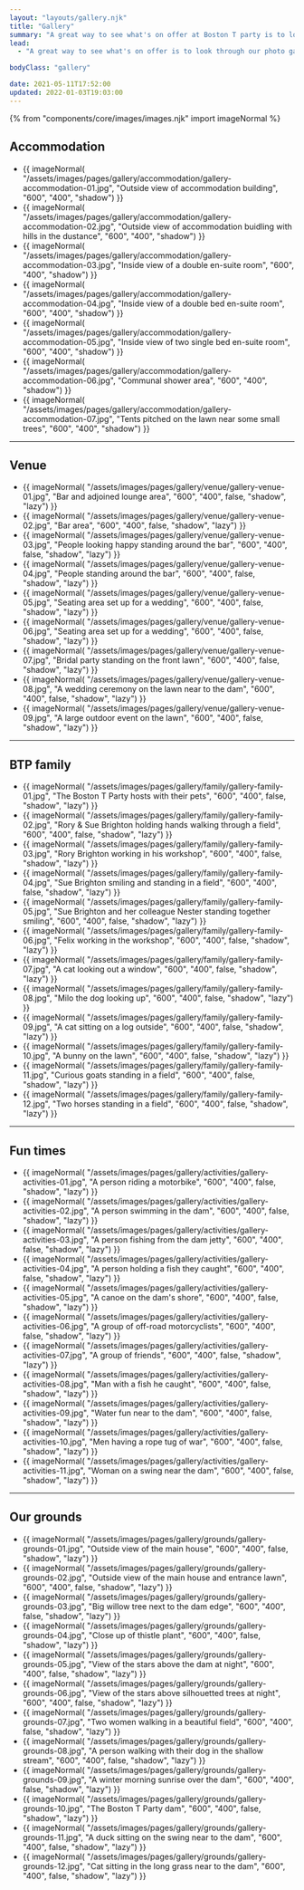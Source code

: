 ```yaml
---
layout: "layouts/gallery.njk"
title: "Gallery"
summary: "A great way to see what's on offer at Boston T party is to look through our photo gallery."
lead:
  - "A great way to see what's on offer is to look through our photo gallery. Here are some pics of Boston T Party to give you a better idea of what we're about. You may even spot a few 'local residents'."

bodyClass: "gallery"

date: 2021-05-11T17:52:00
updated: 2022-01-03T19:03:00
---
```


{% from "components/core/images/images.njk" import imageNormal %}

<section class="[ flow ]" aria-label="Accommodation pictures">
  <h2>Accommodation</h2>
  <ul role="list" class="[ auto-grid ] [ no-list ]">
    <li>{{ imageNormal(
      "/assets/images/pages/gallery/accommodation/gallery-accommodation-01.jpg",
      "Outside view of accommodation building",
      "600",
      "400",
      "shadow")
      }}</li>
    <li>{{ imageNormal(
      "/assets/images/pages/gallery/accommodation/gallery-accommodation-02.jpg",
      "Outside view of accommodation buidling with hills in the dustance",
      "600",
      "400",
      "shadow")
      }}</li>
    <li>{{ imageNormal(
      "/assets/images/pages/gallery/accommodation/gallery-accommodation-03.jpg",
      "Inside view of a double en-suite room",
      "600",
      "400",
      "shadow")
      }}</li>
    <li>{{ imageNormal(
      "/assets/images/pages/gallery/accommodation/gallery-accommodation-04.jpg",
      "Inside view of a double bed en-suite room",
      "600",
      "400",
      "shadow")
      }}</li>
    <li>{{ imageNormal(
      "/assets/images/pages/gallery/accommodation/gallery-accommodation-05.jpg",
      "Inside view of two single bed en-suite room",
      "600",
      "400",
      "shadow")
      }}</li>
    <li>{{ imageNormal(
      "/assets/images/pages/gallery/accommodation/gallery-accommodation-06.jpg",
      "Communal shower area",
      "600",
      "400",
      "shadow")
      }}</li>
    <li>{{ imageNormal(
      "/assets/images/pages/gallery/accommodation/gallery-accommodation-07.jpg",
      "Tents pitched on the lawn near some small trees",
      "600",
      "400",
      "shadow")
      }}</li>
  </ul>
</section>

---

<section class="[ flow ]" aria-label="Venue pictures">
  <h2>Venue</h2>
  <ul role="list" class="[ auto-grid ] [ no-list ]">
    <li>{{ imageNormal(
      "/assets/images/pages/gallery/venue/gallery-venue-01.jpg",
      "Bar and adjoined lounge area",
      "600",
      "400",
      false,
      "shadow",
      "lazy")
      }}</li>
    <li>{{ imageNormal(
      "/assets/images/pages/gallery/venue/gallery-venue-02.jpg",
      "Bar area",
      "600",
      "400",
      false,
      "shadow",
      "lazy")
      }}</li>
    <li>{{ imageNormal(
      "/assets/images/pages/gallery/venue/gallery-venue-03.jpg",
      "People looking happy standing around the bar",
      "600",
      "400",
      false,
      "shadow",
      "lazy")
      }}</li>
    <li>{{ imageNormal(
      "/assets/images/pages/gallery/venue/gallery-venue-04.jpg",
      "People standing around the bar",
      "600",
      "400",
      false,
      "shadow",
      "lazy")
      }}</li>
    <li>{{ imageNormal(
      "/assets/images/pages/gallery/venue/gallery-venue-05.jpg",
      "Seating area set up for a wedding",
      "600",
      "400",
      false,
      "shadow",
      "lazy")
      }}</li>
    <li>{{ imageNormal(
      "/assets/images/pages/gallery/venue/gallery-venue-06.jpg",
      "Seating area set up for a wedding",
      "600",
      "400",
      false,
      "shadow",
      "lazy")
      }}</li>
    <li>{{ imageNormal(
      "/assets/images/pages/gallery/venue/gallery-venue-07.jpg",
      "Bridal party standing on the front lawn",
      "600",
      "400",
      false,
      "shadow",
      "lazy")
      }}</li>
    <li>{{ imageNormal(
      "/assets/images/pages/gallery/venue/gallery-venue-08.jpg",
      "A wedding ceremony on the lawn near to the dam",
      "600",
      "400",
      false,
      "shadow",
      "lazy")
      }}</li>
    <li>{{ imageNormal(
      "/assets/images/pages/gallery/venue/gallery-venue-09.jpg",
      "A large outdoor event on the lawn",
      "600",
      "400",
      false,
      "shadow",
      "lazy")
      }}</li>
  </ul>
</section>

---

<section class="[ flow ]" aria-label="Pictures of the Boston T Party family">
  <h2>BTP family</h2>
  <ul role="list" class="[ auto-grid ] [ no-list ]">
    <li>{{ imageNormal(
      "/assets/images/pages/gallery/family/gallery-family-01.jpg",
      "The Boston T Party hosts with their pets",
      "600",
      "400",
      false,
      "shadow",
      "lazy")
      }}</li>
    <li>{{ imageNormal(
      "/assets/images/pages/gallery/family/gallery-family-02.jpg",
      "Rory & Sue Brighton holding hands walking through a field",
      "600",
      "400",
      false,
      "shadow",
      "lazy")
      }}</li>
    <li>{{ imageNormal(
      "/assets/images/pages/gallery/family/gallery-family-03.jpg",
      "Rory Brighton working in his workshop",
      "600",
      "400",
      false,
      "shadow",
      "lazy")
      }}</li>
    <li>{{ imageNormal(
      "/assets/images/pages/gallery/family/gallery-family-04.jpg",
      "Sue Brighton smiling and standing in a field",
      "600",
      "400",
      false,
      "shadow",
      "lazy")
      }}</li>
    <li>{{ imageNormal(
      "/assets/images/pages/gallery/family/gallery-family-05.jpg",
      "Sue Brighton and her colleague Nester standing together smiling",
      "600",
      "400",
      false,
      "shadow",
      "lazy")
      }}</li>
    <li>{{ imageNormal(
      "/assets/images/pages/gallery/family/gallery-family-06.jpg",
      "Felix working in the workshop",
      "600",
      "400",
      false,
      "shadow",
      "lazy")
      }}</li>
    <li>{{ imageNormal(
      "/assets/images/pages/gallery/family/gallery-family-07.jpg",
      "A cat looking out a window",
      "600",
      "400",
      false,
      "shadow",
      "lazy")
      }}</li>
    <li>{{ imageNormal(
      "/assets/images/pages/gallery/family/gallery-family-08.jpg",
      "Milo the dog looking up",
      "600",
      "400",
      false,
      "shadow",
      "lazy")
      }}</li>
    <li>{{ imageNormal(
      "/assets/images/pages/gallery/family/gallery-family-09.jpg",
      "A cat sitting on a log outside",
      "600",
      "400",
      false,
      "shadow",
      "lazy")
      }}</li>
    <li>{{ imageNormal(
      "/assets/images/pages/gallery/family/gallery-family-10.jpg",
      "A bunny on the lawn",
      "600",
      "400",
      false,
      "shadow",
      "lazy")
      }}</li>
    <li>{{ imageNormal(
      "/assets/images/pages/gallery/family/gallery-family-11.jpg",
      "Curious goats standing in a field",
      "600",
      "400",
      false,
      "shadow",
      "lazy")
      }}</li>
    <li>{{ imageNormal(
      "/assets/images/pages/gallery/family/gallery-family-12.jpg",
      "Two horses standing in a field",
      "600",
      "400",
      false,
      "shadow",
      "lazy")
      }}</li>
  </ul>
</section>

---

<section class="[ flow ]" aria-label="Pictures of fun activities">
  <h2>Fun times</h2>
  <ul role="list" class="[ auto-grid ] [ no-list ]">
    <li>{{ imageNormal(
      "/assets/images/pages/gallery/activities/gallery-activities-01.jpg",
      "A person riding a motorbike",
      "600",
      "400",
      false,
      "shadow",
      "lazy")
      }}</li>
    <li>{{ imageNormal(
      "/assets/images/pages/gallery/activities/gallery-activities-02.jpg",
      "A person swimming in the dam",
      "600",
      "400",
      false,
      "shadow",
      "lazy")
      }}</li>
    <li>{{ imageNormal(
      "/assets/images/pages/gallery/activities/gallery-activities-03.jpg",
      "A person fishing from the dam jetty",
      "600",
      "400",
      false,
      "shadow",
      "lazy")
      }}</li>
    <li>{{ imageNormal(
      "/assets/images/pages/gallery/activities/gallery-activities-04.jpg",
      "A person holding a fish they caught",
      "600",
      "400",
      false,
      "shadow",
      "lazy")
      }}</li>
    <li>{{ imageNormal(
      "/assets/images/pages/gallery/activities/gallery-activities-05.jpg",
      "A canoe on the dam's shore",
      "600",
      "400",
      false,
      "shadow",
      "lazy")
      }}</li>
    <li>{{ imageNormal(
      "/assets/images/pages/gallery/activities/gallery-activities-06.jpg",
      "A group of off-road motorcyclists",
      "600",
      "400",
      false,
      "shadow",
      "lazy")
      }}</li>
    <li>{{ imageNormal(
      "/assets/images/pages/gallery/activities/gallery-activities-07.jpg",
      "A group of friends",
      "600",
      "400",
      false,
      "shadow",
      "lazy")
      }}</li>
    <li>{{ imageNormal(
      "/assets/images/pages/gallery/activities/gallery-activities-08.jpg",
      "Man with a fish he caught",
      "600",
      "400",
      false,
      "shadow",
      "lazy")
      }}</li>
    <li>{{ imageNormal(
      "/assets/images/pages/gallery/activities/gallery-activities-09.jpg",
      "Water fun near to the dam",
      "600",
      "400",
      false,
      "shadow",
      "lazy")
      }}</li>
    <li>{{ imageNormal(
      "/assets/images/pages/gallery/activities/gallery-activities-10.jpg",
      "Men having a rope tug of war",
      "600",
      "400",
      false,
      "shadow",
      "lazy")
      }}</li>
    <li>{{ imageNormal(
      "/assets/images/pages/gallery/activities/gallery-activities-11.jpg",
      "Woman on a swing near the dam",
      "600",
      "400",
      false,
      "shadow",
      "lazy")
      }}</li>
  </ul>
</section>

---

<section class="[ flow ]" aria-label="Pictures of the Boston T Party grounds">
  <h2>Our grounds</h2>
  <ul role="list" class="[ auto-grid ] [ no-list ]">
    <li>{{ imageNormal(
      "/assets/images/pages/gallery/grounds/gallery-grounds-01.jpg",
      "Outside view of the main house",
      "600",
      "400",
      false,
      "shadow",
      "lazy")
      }}</li>
    <li>{{ imageNormal(
      "/assets/images/pages/gallery/grounds/gallery-grounds-02.jpg",
      "Outside view of the main house and entrance lawn",
      "600",
      "400",
      false,
      "shadow",
      "lazy")
      }}</li>
    <li>{{ imageNormal(
      "/assets/images/pages/gallery/grounds/gallery-grounds-03.jpg",
      "Big willow tree next to the dam edge",
      "600",
      "400",
      false,
      "shadow",
      "lazy")
      }}</li>
    <li>{{ imageNormal(
      "/assets/images/pages/gallery/grounds/gallery-grounds-04.jpg",
      "Close up of thistle plant",
      "600",
      "400",
      false,
      "shadow",
      "lazy")
      }}</li>
    <li>{{ imageNormal(
      "/assets/images/pages/gallery/grounds/gallery-grounds-05.jpg",
      "View of the stars above the dam at night",
      "600",
      "400",
      false,
      "shadow",
      "lazy")
      }}</li>
    <li>{{ imageNormal(
      "/assets/images/pages/gallery/grounds/gallery-grounds-06.jpg",
      "View of the stars above silhouetted trees at night",
      "600",
      "400",
      false,
      "shadow",
      "lazy")
      }}</li>
    <li>{{ imageNormal(
      "/assets/images/pages/gallery/grounds/gallery-grounds-07.jpg",
      "Two women walking in a beautiful field",
      "600",
      "400",
      false,
      "shadow",
      "lazy")
      }}</li>
    <li>{{ imageNormal(
      "/assets/images/pages/gallery/grounds/gallery-grounds-08.jpg",
      "A person walking with their dog in the shallow stream",
      "600",
      "400",
      false,
      "shadow",
      "lazy")
      }}</li>
    <li>{{ imageNormal(
      "/assets/images/pages/gallery/grounds/gallery-grounds-09.jpg",
      "A winter morning sunrise over the dam",
      "600",
      "400",
      false,
      "shadow",
      "lazy")
      }}</li>
    <li>{{ imageNormal(
      "/assets/images/pages/gallery/grounds/gallery-grounds-10.jpg",
      "The Boston T Party dam",
      "600",
      "400",
      false,
      "shadow",
      "lazy")
      }}</li>
    <li>{{ imageNormal(
      "/assets/images/pages/gallery/grounds/gallery-grounds-11.jpg",
      "A duck sitting on the swing near to the dam",
      "600",
      "400",
      false,
      "shadow",
      "lazy")
      }}</li>
    <li>{{ imageNormal(
      "/assets/images/pages/gallery/grounds/gallery-grounds-12.jpg",
      "Cat sitting in the long grass near to the dam",
      "600",
      "400",
      false,
      "shadow",
      "lazy")
      }}</li>
  </ul>
</section>
